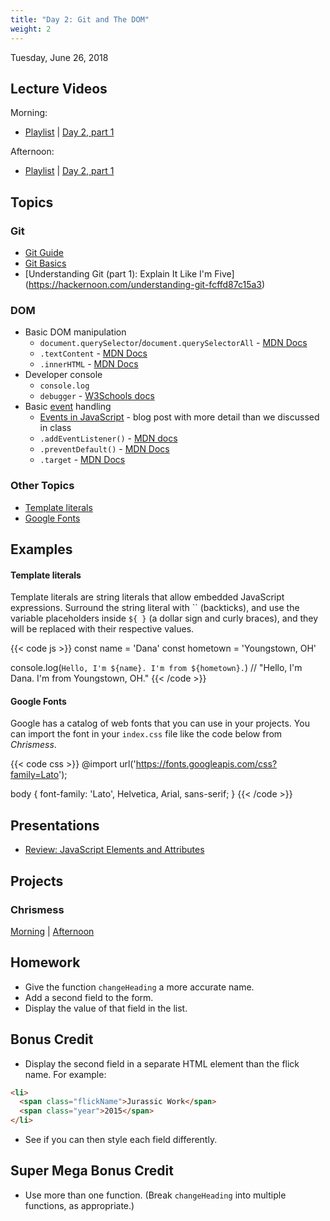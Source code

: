 ```yaml
---
title: "Day 2: Git and The DOM"
weight: 2
---
```


<date>Tuesday, June 26, 2018</date>

## Lecture Videos

Morning:

* [Playlist](https://www.youtube.com/playlist?list=PLuT2TqJuwaY8afDn9R0pVYZd9HzhsaP5V) | [Day 2, part 1](https://www.youtube.com/watch?v=1-CvNYMy_hY&index=9&list=PLuT2TqJuwaY8afDn9R0pVYZd9HzhsaP5V&t=0s)

Afternoon:

* [Playlist](https://www.youtube.com/watch?v=czNa5ix1vFs&list=PLuT2TqJuwaY-b1gN7b0NmF3GQ9_KHCxYG) | [Day 2, part 1]()

## Topics

### Git

* [Git Guide](http://rogerdudler.github.io/git-guide/)
* [Git Basics](https://git-scm.com/book/en/v2/Getting-Started-Git-Basics)
* [Understanding Git (part 1): Explain It Like I'm Five] (https://hackernoon.com/understanding-git-fcffd87c15a3)

<div class="img github-flow"></div>

### DOM

* Basic DOM manipulation
  * `document.querySelector`/`document.querySelectorAll` - [MDN Docs](https://developer.mozilla.org/en-US/docs/Web/API/Document/querySelector)
  * `.textContent` - [MDN Docs](https://developer.mozilla.org/en-US/docs/Web/API/Node/textContent)
  * `.innerHTML` - [MDN Docs](https://developer.mozilla.org/en-US/docs/Web/API/Element/innerHTML)
* Developer console
  * `console.log`
  * `debugger` - [W3Schools docs](https://www.w3schools.com/js/js_debugging.asp)
* Basic [event](https://www.w3schools.com/js/js_events.asp) handling
  * [Events in JavaScript](https://www.kirupa.com/html5/javascript_events.htm) - blog post with more detail than we discussed in class
  * `.addEventListener()` - [MDN docs](https://developer.mozilla.org/en-US/docs/Web/API/EventTarget/addEventListener)
  * `.preventDefault()` - [MDN Docs](https://developer.mozilla.org/en-US/docs/Web/API/Event/preventDefault)
  * `.target` - [MDN Docs](https://developer.mozilla.org/en-US/docs/Web/API/Event/target)

### Other Topics

* [Template literals](https://developer.mozilla.org/en-US/docs/Web/JavaScript/Reference/Template_literals)
* [Google Fonts](https://fonts.google.com/)

## Examples

#### Template literals

Template literals are string literals that allow embedded JavaScript expressions. Surround the string literal with \`\` (backticks), and use the variable placeholders inside `${ }` (a dollar sign and curly braces), and they will be replaced with their respective values.

{{< code js >}}
const name = 'Dana'
const hometown = 'Youngstown, OH'

console.log(`Hello, I'm ${name}. I'm from ${hometown}.`)   // "Hello, I'm Dana. I'm from Youngstown, OH."
{{< /code >}}

#### Google Fonts

Google has a catalog of web fonts that you can use in your projects. You can import the font in your `index.css` file like the code below from _Chrismess_.

{{< code css >}}
@import url('https://fonts.googleapis.com/css?family=Lato');

body {
  font-family: 'Lato', Helvetica, Arial, sans-serif;
}
{{< /code >}}

## Presentations

* <a target="_blank" href="/day02.pdf">Review: JavaScript Elements and Attributes</a>

## Projects

### Chrismess
[Morning](https://github.com/xtbc18s3/chrismess) | [Afternoon](https://github.com/xtbc18s3/chrismess/tree/afternoon)

## Homework

* Give the function `changeHeading` a more accurate name.
* Add a second field to the form.
* Display the value of that field in the list.

## Bonus Credit

* Display the second field in a separate HTML element than the flick name. For example:

```html
<li>
  <span class="flickName">Jurassic Work</span>
  <span class="year">2015</span>
</li>
```

* See if you can then style each field differently.

## Super Mega Bonus Credit

* Use more than one function. (Break `changeHeading` into multiple functions, as appropriate.)
